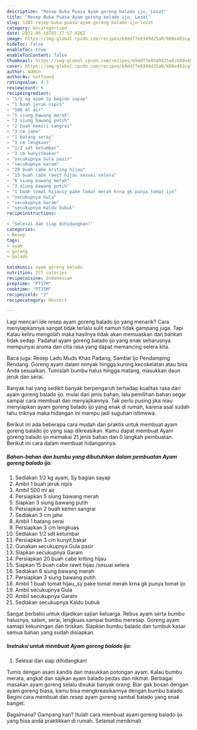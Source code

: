 ```yaml
---
description: "Resep Buka Puasa Ayam goreng balado ijo, Lezat"
title: "Resep Buka Puasa Ayam goreng balado ijo, Lezat"
slug: 1281-resep-buka-puasa-ayam-goreng-balado-ijo-lezat
category: Uncategorized
date: 2022-05-16T05:17:57.926Z
image: https://img-global.cpcdn.com/recipes/b9ddf7e9349d25a0/680x482cq70/ayam-goreng-balado-ijo-foto-resep-utama.jpg
hideToc: false
enableToc: true
enableTocContent: false
thumbnail: https://img-global.cpcdn.com/recipes/b9ddf7e9349d25a0/680x482cq70/ayam-goreng-balado-ijo-foto-resep-utama.jpg
cover: https://img-global.cpcdn.com/recipes/b9ddf7e9349d25a0/680x482cq70/ayam-goreng-balado-ijo-foto-resep-utama.jpg
author: Admin
authorAv: notfound
ratingvalue: 4.3
reviewcount: 6
recipeingredient:
- "1/2 kg ayam Sy bagian sayap"
- "1 buah jeruk nipis"
- "500 ml air"
- "5 siung bawang merah"
- "3 siung bawang putih"
- "2 buah kemiri sangrai"
- "3 cm jahe"
- "1 batang serai"
- "3 cm lengkuas"
- "1/2 sdt ketumbar"
- "3 cm kunyitbakar"
- "secukupnya Gula pasir"
- "secukupnya Garam"
- "20 buah cabe kriting hijau"
- "15 buah cabe rawit hijau sesuai selera"
- "6 siung bawang merah"
- "3 siung bawang putih"
- "1 buah tomat hijausy pake tomat merah krna gk punya tomat ijo"
- "secukupnya Gula"
- "secukupnya Garam"
- "secukupnya Kaldu bubuk"
recipeinstructions:

- "Selesai dan siap dihidangkan!"
categories:
- Resep
tags:
- ayam
- goreng
- balado

katakunci: ayam goreng balado 
nutrition: 227 calories
recipecuisine: Indonesian
preptime: "PT17M"
cooktime: "PT35M"
recipeyield: "2"
recipecategory: Dessert

---
```



Lagi mencari ide resep ayam goreng balado ijo yang menarik? Cara menyiapkannya sangat tidak terlalu sulit namun tidak gampang juga. Tapi Kalau keliru mengolah maka hasilnya tidak akan memuaskan dan bahkan tidak sedap. Padahal ayam goreng balado ijo yang enak seharusnya mempunyai aroma dan cita rasa yang dapat memancing selera kita.


Baca juga: Resep Lado Mudo Khas Padang, Sambal Ijo Pendamping Rendang. Goreng ayam dalam minyak hingga kuning kecokelatan atau bisa Anda sesuaikan. Tumislah bumbu halus hingga matang, masukkan daun jeruk dan serai.

Banyak hal yang sedikit banyak berpengaruh terhadap kualitas rasa dari ayam goreng balado ijo, mulai dari jenis bahan, lalu pemilihan bahan segar sampai cara membuat dan menyajikannya. Tak perlu pusing jika mau menyiapkan ayam goreng balado ijo yang enak di rumah, karena asal sudah tahu triknya maka hidangan ini mampu jadi suguhan istimewa.


Berikut ini ada beberapa cara mudah dan praktis untuk membuat ayam goreng balado ijo yang siap dikreasikan. Kamu dapat membuat Ayam goreng balado ijo memakai 21 jenis bahan dan 0 langkah pembuatan. Berikut ini cara dalam membuat hidangannya.

<!--inarticleads1-->

##### Bahan-bahan dan bumbu yang dibutuhkan dalam pembuatan Ayam goreng balado ijo:

1. Sediakan 1/2 kg ayam, Sy bagian sayap
1. Ambil 1 buah jeruk nipis
1. Ambil 500 ml air
1. Persiapkan 5 siung bawang merah
1. Siapkan 3 siung bawang putih
1. Persiapkan 2 buah kemiri sangrai
1. Sediakan 3 cm jahe
1. Ambil 1 batang serai
1. Persiapkan 3 cm lengkuas
1. Sediakan 1/2 sdt ketumbar
1. Persiapkan 3 cm kunyit,bakar
1. Gunakan secukupnya Gula pasir
1. Siapkan secukupnya Garam
1. Persiapkan 20 buah cabe kriting hijau
1. Siapkan 15 buah cabe rawit hijau /sesuai selera
1. Sediakan 6 siung bawang merah
1. Persiapkan 3 siung bawang putih
1. Ambil 1 buah tomat hijau,,sy pake tomat merah krna gk punya tomat ijo
1. Ambil secukupnya Gula
1. Ambil secukupnya Garam
1. Sediakan secukupnya Kaldu bubuk


Sangat berbaloi untuk dijadikan sajian keluarga. Rebus ayam serta bumbu halusnya, salam, serai, lengkuas sampai bumbu meresap. Goreng ayam samapi kekuningan dan tiriskan. Siapkan bumbu balado dan tumbuk kasar semua bahan yang sudah disiapkan. 

<!--inarticleads2-->

##### Instruksi untuk membuat Ayam goreng balado ijo:


1. Selesai dan siap dihidangkan!

Tumis dengan asam kandis dan masukkan potongan ayam. Kalau bumbu merata, angkat dan sajikan ayam balado pedas dan nikmat. Berbagai masakan ayam goreng selalu disukai banyak orang. Biar gak bosan dengan ayam goreng biasa, kamu bisa mengkreasikannya dengan bumbu balado. Begini cara membuat dan resep ayam goreng sambal balado yang enak banget. 

Bagaimana? Gampang kan? Itulah cara membuat ayam goreng balado ijo yang bisa anda praktikkan di rumah. Selamat menikmati
